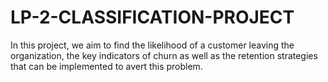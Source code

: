 # LP-2-CLASSIFICATION-PROJECT
In this project, we aim to find the likelihood of a customer leaving the organization, the key indicators of churn as well as the retention strategies that can be implemented to avert this problem.

